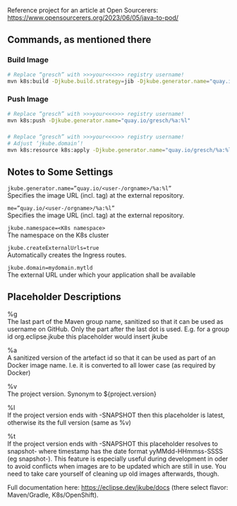 Reference project for an article at Open Sourcerers: https://www.opensourcerers.org/2023/06/05/java-to-pod/

## Commands, as mentioned there

### Build Image
```bash
# Replace “gresch” with >>>your<<<>>> registry username!
mvn k8s:build -Djkube.build.strategy=jib -Djkube.generator.name="quay.io/gresch/%a:%l"
```

### Push Image
```bash
# Replace “gresch” with >>>your<<<>>> registry username!
mvn k8s:push -Djkube.generator.name="quay.io/gresch/%a:%l"
```

###
```bash
# Replace “gresch” with >>>your<<<>>> registry username!
# Adjust ‘jkube.domain’!
mvn k8s:resource k8s:apply -Djkube.generator.name="quay.io/gresch/%a:%l" -Djkube.namespace=j2p-jkube -Djkube.createExternalUrls=true -Djkube.domain=apps.ocp4.devworkshop.cc
```

## Notes to Some Settings

`jkube.generator.name=”quay.io/<user-/orgname>/%a:%l”`
<br />Specifies the image URL (incl. tag) at the external repository.

`me=”quay.io/<user-/orgname>/%a:%l”`
<br />Specifies the image URL (incl. tag) at the external repository.

`jkube.namespace=<K8s namespace>`
<br />The namespace on the K8s cluster

`jkube.createExternalUrls=true`
<br />Automatically creates the Ingress routes.

`jkube.domain=mydomain.mytld`
<br />The external URL under which your application shall be available

## Placeholder	Descriptions
%g
<br />
The last part of the Maven group name, sanitized so that it can be used as username on GitHub. Only the part after the last dot is used. E.g. for a group id org.eclipse.jkube this placeholder would insert jkube

%a
<br />
A sanitized version of the artefact id so that it can be used as part of an Docker image name. I.e. it is converted to all lower case (as required by Docker)

%v
<br />
The project version. Synonym to ${project.version}

%l
<br />
If the project version ends with -SNAPSHOT then this placeholder is latest, otherwise its the full version (same as %v)

%t
<br />
If the project version ends with -SNAPSHOT this placeholder resolves to snapshot-<timestamp> where timestamp has the date format yyMMdd-HHmmss-SSSS (eg snapshot-). This feature is especially useful during development in oder to avoid conflicts when images are to be updated which are still in use. You need to take care yourself of cleaning up old images afterwards, though.


Full documentation here: https://eclipse.dev/jkube/docs (there select flavor: Maven/Gradle, K8s/OpenShift).
